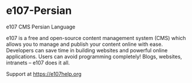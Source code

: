 # e107-Persian
e107 CMS Persian Language

e107 is a free and open-source content management system (CMS) which allows you to manage and publish your content online with ease. Developers can save time in building websites and powerful online applications. Users can avoid programming completely! Blogs, websites, intranets – e107 does it all.

Support at https://e107help.org
